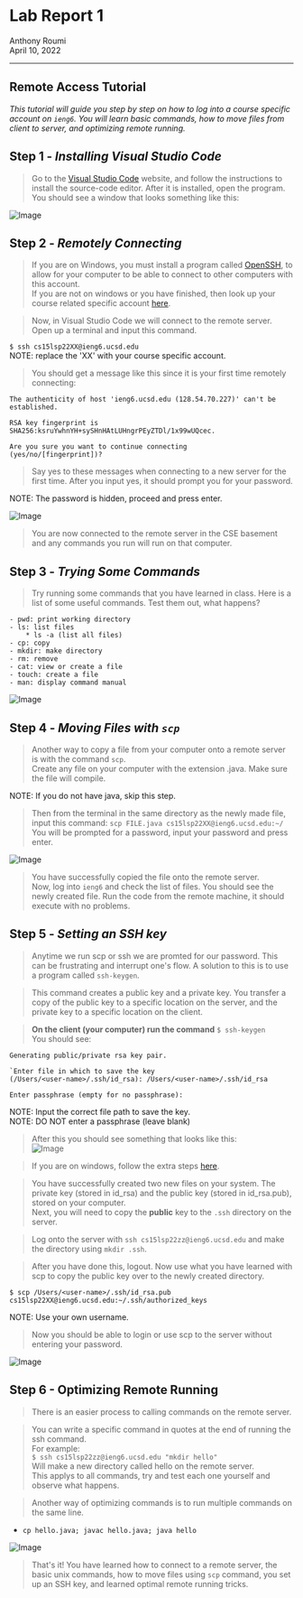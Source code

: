 # **Lab Report 1**
Anthony Roumi <br>
April 10, 2022 

---
## Remote Access Tutorial
_This tutorial will guide you step by step on how to log into a course specific account on `ieng6`. You will learn basic commands, how to move files from client to server, and optimizing remote running._
## Step 1 - _Installing Visual Studio Code_
>Go to the [Visual Studio Code](https://code.visualstudio.com/) website, and follow the instructions to install the source-code editor. After it is installed, open the program. You should see a window that looks something like this:

![Image](https://github.com/tonyroumi/cse15l-lab-reports/blob/78948cf8fb42d6e277a3a271af76cd9419baaa91/Week%201/Screen%20Shot%202022-03-31%20at%204.14.55%20PM.png)

## Step 2 - _Remotely Connecting_
>If you are on Windows, you must install a program called [OpenSSH](https://docs.microsoft.com/en-us/windows-server/administration/openssh/openssh_install_firstuse), to allow for your computer to be able to connect to other computers with this account. <br>
If you are not on windows or you have finished, then look up your course related specific account [here](https://sdacs.ucsd.edu/~icc/index.php).

>Now, in Visual Studio Code we will connect to the remote server. Open up a terminal and input this command. <br>

`$ ssh cs15lsp22XX@ieng6.ucsd.edu` <br>
NOTE: replace the 'XX' with your course specific account. <br>
>You should get a message like this since it is your first time remotely connecting: <br>
```
The authenticity of host 'ieng6.ucsd.edu (128.54.70.227)' can't be established. 

RSA key fingerprint is
SHA256:ksruYwhnYH+sySHnHAtLUHngrPEyZTDl/1x99wUQcec.

Are you sure you want to continue connecting
(yes/no/[fingerprint])?
```

>Say yes to these messages when connecting to a new server for the first time. After you input yes, it should prompt you for your password.

NOTE: The password is hidden, proceed and press enter.

![Image](https://github.com/tonyroumi/cse15l-lab-reports/blob/78948cf8fb42d6e277a3a271af76cd9419baaa91/Week%201/Screen%20Shot%202022-03-31%20at%204.17.00%20PM.png)

>You are now connected to the remote server in the CSE basement and any commands you run will run on that computer. 

## Step 3 - _Trying Some Commands_
>Try running some commands that you have learned in class. Here is a list of some useful commands. Test them out, what happens?
```
- pwd: print working directory
- ls: list files
    * ls -a (list all files)
- cp: copy
- mkdir: make directory
- rm: remove
- cat: view or create a file
- touch: create a file
- man: display command manual 
```

![Image](https://github.com/tonyroumi/cse15l-lab-reports/blob/23fe98c1783a3a063df0547a3dde38bccc4cc8d4/Week%201/Screen%20Shot%202022-04-10%20at%207.39.01%20PM.png)

## Step 4 - _Moving Files with `scp`_
> Another way to copy a file from your computer onto a remote server is with the command `scp`. <br>
> Create any file on your computer with the extension .java. Make sure the file will compile. <br>

NOTE: If you do not have java, skip this step. 

>Then from the terminal in the same directory as the newly made file, input this command:
`scp FILE.java cs15lsp22XX@ieng6.ucsd.edu:~/`<br>
> You will be prompted for a password, input your password and press enter.

![Image](https://github.com/tonyroumi/cse15l-lab-reports/blob/23fe98c1783a3a063df0547a3dde38bccc4cc8d4/Week%201/Screen%20Shot%202022-03-31%20at%204.45.53%20PM.png)

>You have successfully copied the file onto the remote server. <br>
Now, log into `ieng6` and check the list of files. You should see the newly created file. Run the code from the remote machine, it should execute with no problems. 

## Step 5 - _Setting an SSH key_
>Anytime we run scp or ssh we are promted for our password. This can be frustrating and interrupt one's flow. A solution to this is to use a program called `ssh-keygen`. 

>This command creates a public key and a private key. You transfer a copy of the public key to a specific location on the server, and the private key to a specific location on the client. 

>__On the client (your computer) run the command__
`$ ssh-keygen` <br>
You should see:
```
Generating public/private rsa key pair.

`Enter file in which to save the key
(/Users/<user-name>/.ssh/id_rsa): /Users/<user-name>/.ssh/id_rsa

Enter passphrase (empty for no passphrase):
```
NOTE: Input the correct file path to save the key.<br>
NOTE: DO NOT enter a passphrase (leave blank)

>After this you should see something that looks like this: <br>
![Image](https://github.com/tonyroumi/cse15l-lab-reports/blob/b54743f80c8224f76e8565337d325a6ea7134379/Week%201/Screen%20Shot%202022-03-31%20at%204.51.25%20PM.png)

>If you are on windows, follow the extra steps [here](https://docs.microsoft.com/en-us/windows-server/administration/openssh/openssh_keymanagement#user-key-generation).

>You have successfully created two new files on your system. The private key (stored in id_rsa) and the public key (stored in id_rsa.pub), stored on your computer. <br>
Next, you will need to copy the __public__ key to the `.ssh` directory on the server. 

>Log onto the server with `ssh cs15lsp22zz@ieng6.ucsd.edu` and make the directory using `mkdir .ssh`.

>After you have done this, logout. Now use what you have learned with scp to copy the public key over to the newly created directory. 
```
$ scp /Users/<user-name>/.ssh/id_rsa.pub
cs15lsp22XX@ieng6.ucsd.edu:~/.ssh/authorized_keys
```
NOTE: Use your own username.

>Now you should be able to login or use scp to the server without entering your password. 

![Image](https://github.com/tonyroumi/cse15l-lab-reports/blob/b54743f80c8224f76e8565337d325a6ea7134379/Week%201/Screen%20Shot%202022-03-31%20at%205.40.06%20PM.png)

## Step 6 - Optimizing Remote Running
>There is an easier process to calling commands on the remote server.

>You can write a specific command in quotes at the end of running the ssh command. <br>
For example: <br>
`$ ssh cs15lsp22zz@ieng6.ucsd.edu "mkdir hello"` <br>
>Will make a new directory called hello on the remote server. <br>
>This applys to all commands, try and test each one yourself and observe what happens.

>Another way of optimizing commands is to run multiple commands on the same line. 
* `cp hello.java; javac hello.java; java hello`


![Image](https://github.com/tonyroumi/cse15l-lab-reports/blob/b54743f80c8224f76e8565337d325a6ea7134379/Week%201/Screen%20Shot%202022-03-31%20at%205.51.30%20PM.png)

>That's it! You have learned how to connect to a remote server, the basic unix commands, how to move files using `scp` command, you set up an SSH key, and learned optimal remote running tricks. 



